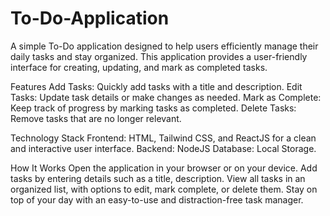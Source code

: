 # To-Do-Application
A simple To-Do application designed to help users efficiently manage their daily tasks and stay organized. This application provides a user-friendly interface for creating, updating, and mark as completed tasks.

Features
Add Tasks: Quickly add tasks with a title and description.
Edit Tasks: Update task details or make changes as needed.
Mark as Complete: Keep track of progress by marking tasks as completed.
Delete Tasks: Remove tasks that are no longer relevant.

Technology Stack
Frontend: HTML, Tailwind CSS, and ReactJS for a clean and interactive user interface.
Backend: NodeJS 
Database: Local Storage.

How It Works
Open the application in your browser or on your device.
Add tasks by entering details such as a title, description.
View all tasks in an organized list, with options to edit, mark complete, or delete them.
Stay on top of your day with an easy-to-use and distraction-free task manager.
